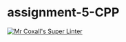 # assignment-5-CPP

[![Mr Coxall's Super Linter](https://github.com/Cameron-Diedrich/assignment-5-CPP/workflows/Mr%20Coxall's%20Super%20Linter/badge.svg)](https://github.com/Cameron-Diedrich/assignment-5-CPP/actions/)
